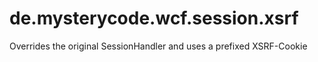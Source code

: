 # de.mysterycode.wcf.session.xsrf
Overrides the original SessionHandler and uses a prefixed XSRF-Cookie

